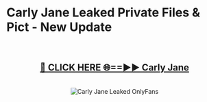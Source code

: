 # Carly Jane Leaked Private Files & Pict - New Update
<br>
<div align="center">
<h2><a href="https://mediafilles.blogspot.com/?title=Carly_Jane" rel="nofollow">🔴 CLICK HERE 🌐==►► Carly Jane</a></h2>
<br>
<a href="https://mediafilles.blogspot.com/?title=Carly_Jane" rel="nofollow" data-target="animated-image.originalLink"><img src="https://i.ibb.co.com/WyWwxjT/player-gif2.gif" alt="Carly Jane Leaked OnlyFans" style="max-width: 100%; display: inline-block;" data-target="animated-image.originalImage"></a>
</div>
<br>
